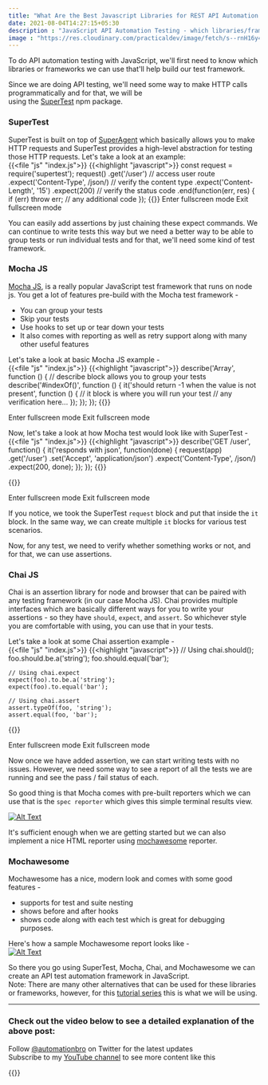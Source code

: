```yaml
---
title: "What Are the Best Javascript Libraries for REST API Automation Testing"
date: 2021-08-04T14:27:15+05:30
description : "JavaScript API Automation Testing - which libraries/frameworks to use? "
image : "https://res.cloudinary.com/practicaldev/image/fetch/s--rnH16y4s--/c_limit%2Cf_auto%2Cfl_progressive%2Cq_auto%2Cw_880/https://dev-to-uploads.s3.amazonaws.com/i/he1uuya798f4wve5npwl.png"
---
```


To do API automation testing with JavaScript, we'll first need to know which libraries or frameworks we can use that'll help build our test framework.

Since we are doing API testing, we'll need some way to make HTTP calls programmatically and for that, we will be  
using the [SuperTest](https://www.npmjs.com/package/supertest) npm package.

### [](#supertest)**SuperTest**

SuperTest is built on top of [SuperAgent](https://github.com/visionmedia/superagent) which basically allows you to make HTTP requests and SuperTest provides a high-level abstraction for testing those HTTP requests. Let's take a look at an example:  
{{<file "js" "index.js">}}
{{<highlight "javascript">}}
const request = require('supertest'); 
    request()
      .get('/user') // access user route
      .expect('Content-Type', /json/) // verify the content type
      .expect('Content-Length', '15')
      .expect(200) // verify the status code 
      .end(function(err, res) {
        if (err) throw err; // any additional code 
      });
{{</highlight>}}
Enter fullscreen mode Exit fullscreen mode

You can easily add assertions by just chaining these expect commands. We can continue to write tests this way but we need a better way to be able to group tests or run individual tests and for that, we'll need some kind of test framework.

### [](#mocha-js)**Mocha JS**

[Mocha JS](https://mochajs.org/), is a really popular JavaScript test framework that runs on node js. You get a lot of features pre-build with the Mocha test framework -

*   You can group your tests
*   Skip your tests
*   Use hooks to set up or tear down your tests
*   It also comes with reporting as well as retry support along with many other useful features

Let's take a look at basic Mocha JS example -  
{{<file "js" "index.js">}}
{{<highlight "javascript">}}
    describe('Array', function () { // describe block allows you to group your tests
      describe('#indexOf()', function () {
        it('should return -1 when the value is not present', function () { // it block is where you will run your test 
          // any verification here...
        });
      });
    });
{{</highlight>}}

Enter fullscreen mode Exit fullscreen mode

Now, let's take a look at how Mocha test would look like with SuperTest -  
{{<file "js" "index.js">}}
{{<highlight "javascript">}}
    describe('GET /user', function() {
      it('responds with json', function(done) {
        request(app)
          .get('/user')
          .set('Accept', 'application/json')
          .expect('Content-Type', /json/)
          .expect(200, done);
      });
    });
{{</highlight>}}    

{{<blog-post-ad>}}

Enter fullscreen mode Exit fullscreen mode

If you notice, we took the SuperTest `request` block and put that inside the `it` block. In the same way, we can create multiple `it` blocks for various test scenarios.

Now, for any test, we need to verify whether something works or not, and for that, we can use assertions.

### [](#chai-js)**Chai JS**

Chai is an assertion library for node and browser that can be paired with any testing framework (in our case Mocha JS). Chai provides multiple interfaces which are basically different ways for you to write your assertions - so they have `should`, `expect`, and `assert`. So whichever style you are comfortable with using, you can use that in your tests.

Let's take a look at some Chai assertion example -  
{{<file "js" "index.js">}}
{{<highlight "javascript">}}
    // Using chai.should();
    foo.should.be.a('string');
    foo.should.equal('bar');
    
    // Using chai.expect
    expect(foo).to.be.a('string');
    expect(foo).to.equal('bar');
    
    // Using chai.assert
    assert.typeOf(foo, 'string');
    assert.equal(foo, 'bar');
{{</highlight>}}    

Enter fullscreen mode Exit fullscreen mode

Now once we have added assertion, we can start writing tests with no issues. However, we need some way to see a report of all the tests we are running and see the pass / fail status of each.

So good thing is that Mocha comes with pre-built reporters which we can use that is the `spec reporter` which gives this simple terminal results view.

[![Alt Text](https://res.cloudinary.com/practicaldev/image/fetch/s--rnH16y4s--/c_limit%2Cf_auto%2Cfl_progressive%2Cq_auto%2Cw_880/https://dev-to-uploads.s3.amazonaws.com/i/he1uuya798f4wve5npwl.png)](https://res.cloudinary.com/practicaldev/image/fetch/s--rnH16y4s--/c_limit%2Cf_auto%2Cfl_progressive%2Cq_auto%2Cw_880/https://dev-to-uploads.s3.amazonaws.com/i/he1uuya798f4wve5npwl.png)

It's sufficient enough when we are getting started but we can also implement a nice HTML reporter using [mochawesome](https://www.npmjs.com/package/mochawesome) reporter.

### [](#mochawesome)**Mochawesome**

Mochawesome has a nice, modern look and comes with some good features -

*   supports for test and suite nesting
*   shows before and after hooks
*   shows code along with each test which is great for debugging purposes.

Here's how a sample Mochawesome report looks like -  
[![Alt Text](https://res.cloudinary.com/practicaldev/image/fetch/s--2upknhTW--/c_limit%2Cf_auto%2Cfl_progressive%2Cq_auto%2Cw_880/https://dev-to-uploads.s3.amazonaws.com/i/7jb6vm9fbbljuzkd6q4w.png)](https://res.cloudinary.com/practicaldev/image/fetch/s--2upknhTW--/c_limit%2Cf_auto%2Cfl_progressive%2Cq_auto%2Cw_880/https://dev-to-uploads.s3.amazonaws.com/i/7jb6vm9fbbljuzkd6q4w.png)

So there you go using SuperTest, Mocha, Chai, and Mochawesome we can create an API test automation framework in JavaScript.  
Note: There are many other alternatives that can be used for these libraries or frameworks, however, for this [tutorial series](https://www.youtube.com/watch?v=ZSVw3TyZur4&list=PL6AdzyjjD5HDR2kNRU2dA1C8ydXRAaaBV&ab_channel=AutomationBro) this is what we will be using.

* * *

### [](#check-out-the-video-below-to-see-a-detailed-explanation-of-the-above-post)**Check out the video below to see a detailed explanation of the above post**:

  
Follow [@automationbro](https://dev.to/automationbro) on Twitter for the latest updates  
Subscribe to my [YouTube channel](https://www.youtube.com/automationbro?sub_confirmation=1) to see more content like this

{{<blog-post-ad>}}